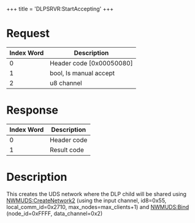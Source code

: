 +++
title = 'DLPSRVR:StartAccepting'
+++

# Request

| Index Word | Description                |
|------------|----------------------------|
| 0          | Header code \[0x00050080\] |
| 1          | bool, Is manual accept     |
| 2          | u8 channel                 |

# Response

| Index Word | Description |
|------------|-------------|
| 0          | Header code |
| 1          | Result code |

# Description

This creates the UDS network where the DLP child will be shared using
[NWMUDS:CreateNetwork2](NWMUDS:CreateNetwork2 "wikilink") (using the
input channel, id8=0x55, local_comm_id=0x2710, max_nodes=max_clients+1)
and [NWMUDS:Bind](NWMUDS:Bind "wikilink") (node_id=0xFFFF,
data_channel=0x2)